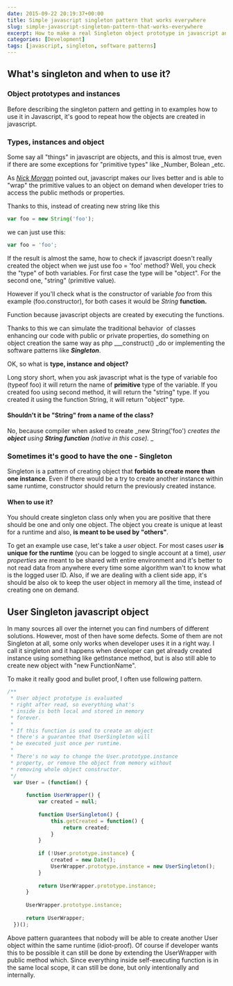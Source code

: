 ```yaml
---
date: 2015-09-22 20:19:37+00:00
title: Simple javascript singleton pattern that works everywhere
slug: simple-javascript-singleton-pattern-that-works-everywhere
excerpt: How to make a real Singleton object prototype in javascript and make it really unique. What is object prototype and how the hell primitive object use extended properties.
categories: [Development]
tags: [javascript, singleton, software patterns]
---
```


## What's singleton and when to use it?

### Object prototypes and instances

Before describing the singleton pattern and getting in to examples how to use it in Javascript, it's good to repeat how the objects are created in javascript.

### Types, instances and object

Some say all "things" in javascript are objects, and this is almost true, even if there are some exceptions for "primitive types" like _Number, Bolean _etc.

As _[Nick Morgan](http://skilldrick.co.uk/2011/09/understanding-typeof-instanceof-and-constructor-in-javascript/)_ pointed out, javascript makes our lives better and is able to "wrap" the primitive values to an object on demand when developer tries to access the public methods or properties.

Thanks to this, instead of creating new string like this

```javascript
var foo = new String('foo');
```

we can just use this:

```javascript
var foo = 'foo';
```

If the result is almost the same, how to check if javascript doesn't really created the object when we just use foo = 'foo' method? Well, you check the "type" of both variables. For first case the type will be "object". For the second one, "string" (primitive value).

However if you'll check what is the constructor of variable _foo_ from this example (foo.constructor), for both cases it would be _String_ **function.**

Function because javascript objects are created by executing the functions.

Thanks to this we can simulate the traditional behavior  of classes enhancing our code with public or private properties, do something on object creation the same way as php ___construct() _do or implementing the software patterns like _**Singleton**_.

OK, so what is **type, instance and object?**

Long story short, when you ask javascript what is the type of variable foo (typeof foo) it will return the name of **primitive** type of the variable. If you created foo using second method, it will return the "string" type. If you created it using the function String, it will return "object" type.


#### Shouldn't it be "String" from a name of the class?


No, because compiler when asked to create _new String('foo') _creates the **object** using **String function** (native in this case)._ _


### Sometimes it's good to have the one - Singleton


Singleton is a pattern of creating object that **forbids to create more than one instance**. Even if there would be a try to create another instance within same runtime, constructor should return the previously created instance.


#### When to use it?


You should create singleton class only when you are positive that there should be one and only one object. The object you create is unique at least for a runtime and also, **is meant to be used by "others"**.

To get an example use case, let's take a _user_ object. For most cases _user_ **is unique for the runtime** (you can be logged to single account at a time), _user properties_ are meant to be shared with entire environment and it's better to not read data from anywhere every time some algorithm wan't to know what is the logged user ID. Also, if we are dealing with a client side app, it's should be also ok to keep the user object in memory all the time, instead of creating one on demand.


## User Singleton javascript object


In many sources all over the internet you can find numbers of different solutions. However, most of then have some defects. Some of them are not Singleton at all, some only works when developer uses it in a right way. I call it singleton and it happens when developer can get already created instance using something like getInstance method, but is also still able to create new object with "new FunctionName".

To make it really good and bullet proof, I often use following pattern.

```javascript
/**
 * User object prototype is evaluated 
 * right after read, so everything what's
 * inside is both local and stored in memory
 * forever.
 * 
 * If this function is used to create an object
 * there's a guarantee that UserSingleton will
 * be executed just once per runtime.
 *
 * There's no way to change the User.prototype.instance
 * property, or remove the object from memory without
 * removing whole object constructor.
 */
  var User = (function() {
  
      function UserWrapper() {
          var created = null;
  
          function UserSingleton() {
              this.getCreated = function() {
                  return created;
              }
          }
  
          if (!User.prototype.instance) {
              created = new Date();
              UserWrapper.prototype.instance = new UserSingleton();
          }
  
          return UserWrapper.prototype.instance;
      }
  
      UserWrapper.prototype.instance;
  
      return UserWrapper;
  })();
```

Above pattern guarantees that nobody will be able to create another User object within the same runtime (idiot-proof). Of course if developer wants this to be possible it can still be done by extending the UserWrapper with public method which. Since everything inside self-executing function is in the same local scope, it can still be done, but only intentionally and internally.
